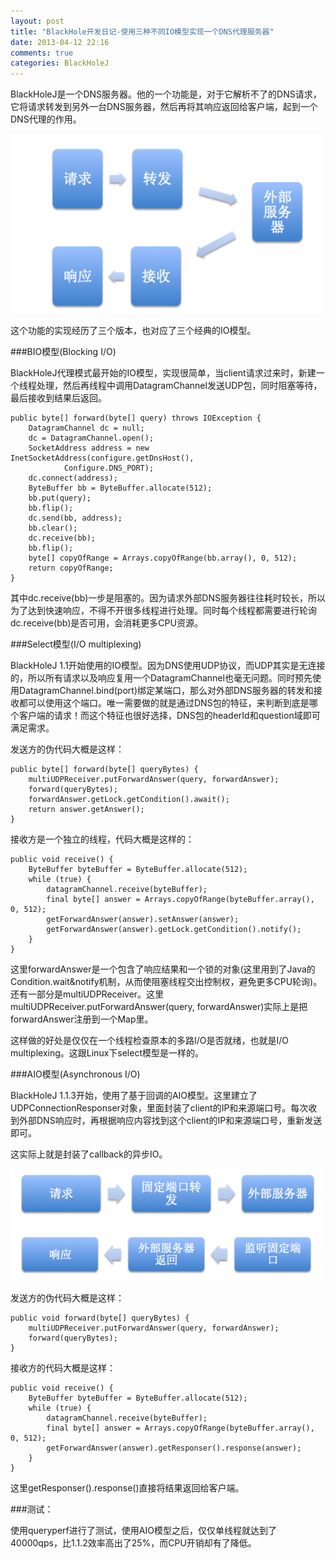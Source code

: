 ```yaml
---
layout: post
title: "BlackHole开发日记-使用三种不同IO模型实现一个DNS代理服务器"
date: 2013-04-12 22:16
comments: true
categories: BlackHoleJ
---
```

BlackHoleJ是一个DNS服务器。他的一个功能是，对于它解析不了的DNS请求，它将请求转发到另外一台DNS服务器，然后再将其响应返回给客户端，起到一个DNS代理的作用。

![image](/images/posts/forward.png)

这个功能的实现经历了三个版本，也对应了三个经典的IO模型。

<!-- more -->

###BIO模型(Blocking I/O)

BlackHoleJ代理模式最开始的IO模型，实现很简单，当client请求过来时，新建一个线程处理，然后再线程中调用DatagramChannel发送UDP包，同时阻塞等待，最后接收到结果后返回。

	public byte[] forward(byte[] query) throws IOException {
		DatagramChannel dc = null;
		dc = DatagramChannel.open();
		SocketAddress address = new InetSocketAddress(configure.getDnsHost(),
				Configure.DNS_PORT);
		dc.connect(address);
		ByteBuffer bb = ByteBuffer.allocate(512);
		bb.put(query);
		bb.flip();
		dc.send(bb, address);
		bb.clear();
		dc.receive(bb);
		bb.flip();
		byte[] copyOfRange = Arrays.copyOfRange(bb.array(), 0, 512);
		return copyOfRange;
	}
	
其中dc.receive(bb)一步是阻塞的。因为请求外部DNS服务器往往耗时较长，所以为了达到快速响应，不得不开很多线程进行处理。同时每个线程都需要进行轮询dc.receive(bb)是否可用，会消耗更多CPU资源。

###Select模型(I/O multiplexing)

BlackHoleJ 1.1开始使用的IO模型。因为DNS使用UDP协议，而UDP其实是无连接的，所以所有请求以及响应复用一个DatagramChannel也毫无问题。同时预先使用DatagramChannel.bind(port)绑定某端口，那么对外部DNS服务器的转发和接收都可以使用这个端口。唯一需要做的就是通过DNS包的特征，来判断到底是哪个客户端的请求！而这个特征也很好选择，DNS包的headerId和question域即可满足需求。

发送方的伪代码大概是这样：

	public byte[] forward(byte[] queryBytes) {
		multiUDPReceiver.putForwardAnswer(query, forwardAnswer);
		forward(queryBytes);
		forwardAnswer.getLock.getCondition().await();
		return answer.getAnswer();
	}
	
接收方是一个独立的线程，代码大概是这样的：
	
	public void receive() {
		ByteBuffer byteBuffer = ByteBuffer.allocate(512);
		while (true) {
			datagramChannel.receive(byteBuffer);
			final byte[] answer = Arrays.copyOfRange(byteBuffer.array(), 0, 512);
			getForwardAnswer(answer).setAnswer(answer);
			getForwardAnswer(answer).getLock.getCondition().notify();
		}
	}

这里forwardAnswer是一个包含了响应结果和一个锁的对象(这里用到了Java的Condition.wait&notify机制，从而使阻塞线程交出控制权，避免更多CPU轮询)。还有一部分是multiUDPReceiver。这里multiUDPReceiver.putForwardAnswer(query, forwardAnswer)实际上是把forwardAnswer注册到一个Map里。

这样做的好处是仅仅在一个线程检查原本的多路I/O是否就绪，也就是I/O multiplexing。这跟Linux下select模型是一样的。

###AIO模型(Asynchronous I/O)

BlackHoleJ 1.1.3开始，使用了基于回调的AIO模型。这里建立了UDPConnectionResponser对象，里面封装了client的IP和来源端口号。每次收到外部DNS响应时，再根据响应内容找到这个client的IP和来源端口号，重新发送即可。

这实际上就是封装了callback的异步IO。

![image](/images/posts/aio.png)

发送方的伪代码大概是这样：

	public void forward(byte[] queryBytes) {
		multiUDPReceiver.putForwardAnswer(query, forwardAnswer);
		forward(queryBytes);
	}
	
接收方的代码大概是这样：

	public void receive() {
		ByteBuffer byteBuffer = ByteBuffer.allocate(512);
		while (true) {
			datagramChannel.receive(byteBuffer);
			final byte[] answer = Arrays.copyOfRange(byteBuffer.array(), 0, 512);
			getForwardAnswer(answer).getResponser().response(answer);
		}
	}
	
这里getResponser().response()直接将结果返回给客户端。

###测试：

使用queryperf进行了测试，使用AIO模型之后，仅仅单线程就达到了40000qps，比1.1.2效率高出了25%，而CPU开销却有了降低。